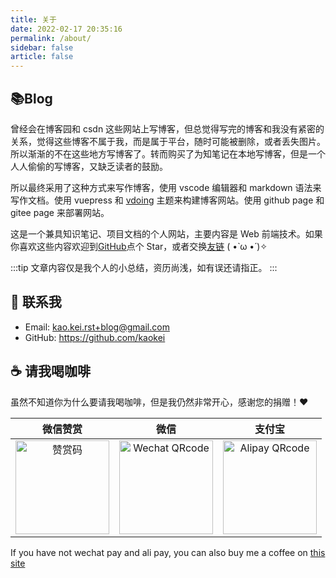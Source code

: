 ```yaml
---
title: 关于
date: 2022-02-17 20:35:16
permalink: /about/
sidebar: false
article: false
---
```


## 📚Blog

曾经会在博客园和 csdn 这些网站上写博客，但总觉得写完的博客和我没有紧密的关系，觉得这些博客不属于我，而是属于平台，随时可能被删除，或者丢失图片。所以渐渐的不在这些地方写博客了。转而购买了为知笔记在本地写博客，但是一个人人偷偷的写博客，又缺乏读者的鼓励。

所以最终采用了这种方式来写作博客，使用 vscode 编辑器和 markdown 语法来写作文档。使用 vuepress 和 [vdoing](https://doc.xugaoyi.com/) 主题来构建博客网站。使用 github page 和 gitee page 来部署网站。

这是一个兼具知识笔记、项目文档的个人网站，主要内容是 Web 前端技术。如果你喜欢这些内容欢迎到[GitHub](https://github.com/kaokei/kaokei.github.io)点个 Star，或者交换[友链](/friends/) ( •̀ ω •́ )✧

:::tip
文章内容仅是我个人的小总结，资历尚浅，如有误还请指正。
:::

## :email: 联系我

- Email: <a href="mailto:kao.kei.rst+blog@gmail.com">kao.kei.rst+blog@gmail.com</a>
- GitHub: <https://github.com/kaokei>

## :coffee: 请我喝咖啡

虽然不知道你为什么要请我喝咖啡，但是我仍然非常开心，感谢您的捐赠！:heart:

|                                               微信赞赏                                               |                                                    微信                                                     |                                                  支付宝                                                   |
| :--------------------------------------------------------------------------------------------------: | :---------------------------------------------------------------------------------------------------------: | :-------------------------------------------------------------------------------------------------------: |
| <img src="https://cdn.jsdelivr.net/gh/kaokei/static-cdn/qrcode/wechat_1.jpg" alt="赞赏码" width=150> | <img src="https://cdn.jsdelivr.net/gh/kaokei/static-cdn/qrcode/wechat_2.jpg" alt="Wechat QRcode" width=150> | <img src="https://cdn.jsdelivr.net/gh/kaokei/static-cdn/qrcode/alipay.png" alt="Alipay QRcode" width=150> |

If you have not wechat pay and ali pay, you can also buy me a coffee on [this site](https://www.buymeacoffee.com/kaokei)
